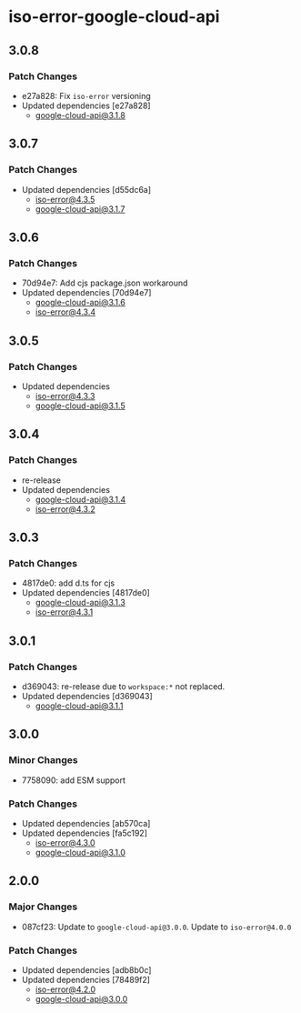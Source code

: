 # iso-error-google-cloud-api

## 3.0.8

### Patch Changes

- e27a828: Fix `iso-error` versioning
- Updated dependencies [e27a828]
  - google-cloud-api@3.1.8

## 3.0.7

### Patch Changes

- Updated dependencies [d55dc6a]
  - iso-error@4.3.5
  - google-cloud-api@3.1.7

## 3.0.6

### Patch Changes

- 70d94e7: Add cjs package.json workaround
- Updated dependencies [70d94e7]
  - google-cloud-api@3.1.6
  - iso-error@4.3.4

## 3.0.5

### Patch Changes

- Updated dependencies
  - iso-error@4.3.3
  - google-cloud-api@3.1.5

## 3.0.4

### Patch Changes

- re-release
- Updated dependencies
  - google-cloud-api@3.1.4
  - iso-error@4.3.2

## 3.0.3

### Patch Changes

- 4817de0: add d.ts for cjs
- Updated dependencies [4817de0]
  - google-cloud-api@3.1.3
  - iso-error@4.3.1

## 3.0.1

### Patch Changes

- d369043: re-release due to `workspace:*` not replaced.
- Updated dependencies [d369043]
  - google-cloud-api@3.1.1

## 3.0.0

### Minor Changes

- 7758090: add ESM support

### Patch Changes

- Updated dependencies [ab570ca]
- Updated dependencies [fa5c192]
  - iso-error@4.3.0
  - google-cloud-api@3.1.0

## 2.0.0

### Major Changes

- 087cf23: Update to `google-cloud-api@3.0.0`.
  Update to `iso-error@4.0.0`

### Patch Changes

- Updated dependencies [adb8b0c]
- Updated dependencies [78489f2]
  - iso-error@4.2.0
  - google-cloud-api@3.0.0
